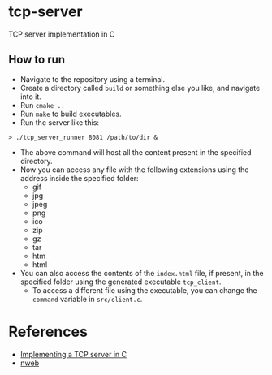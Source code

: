 # tcp-server
TCP server implementation in C

## How to run

- Navigate to the repository using a terminal.
- Create a directory called `build` or something else you like, and navigate into it.
- Run `cmake ..`
- Run `make` to build executables.
- Run the server like this:
```shell
> ./tcp_server_runner 8081 /path/to/dir &
```
- The above command will host all the content present in the specified directory. 
- Now you can access any file with the following extensions using the address inside the specified folder:
  - gif
  - jpg
  - jpeg
  - png
  - ico
  - zip
  - gz
  - tar
  - htm
  - html
- You can also access the contents of the `index.html` file, if present, in the specified folder using the generated executable `tcp_client`.
  - To access a different file using the executable, you can change the `command` variable in `src/client.c`.

# References
- [Implementing a TCP server in C](https://ops.tips/blog/a-tcp-server-in-c/)
- [nweb](https://github.com/ankushagarwal/nweb)